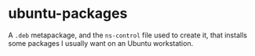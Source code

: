 ubuntu-packages
===============

A `.deb` metapackage, and the `ns-control` file used to create it, that
installs some packages I usually want on an Ubuntu workstation.
